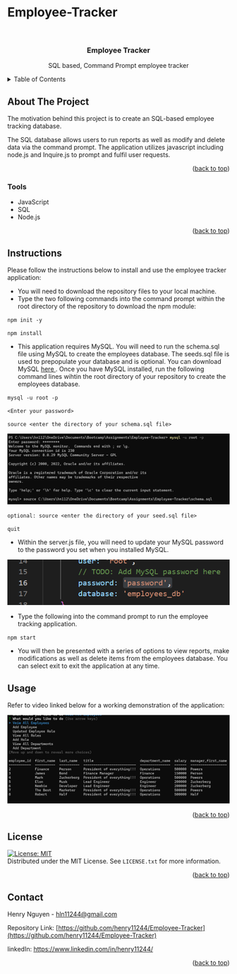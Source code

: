 # Employee-Tracker

<div id="top"></div>

<br />
<div align="center">


<h3 align="center">Employee Tracker</h3>

  <p align="center">
    SQL based, Command Prompt employee tracker
    <br />
  </p>
</div>

<details>
  <summary>Table of Contents</summary>
  <ol>
    <li><a href="#about-the-project">About The Project</a></li>
    <li><a href="#tools">Tools</a></li>
    <li><a href="#instructions">Instructions</a></li>
    <li><a href="#usage">Usage</a></li>
    <li><a href="#license">License</a></li>
    <li><a href="#contact">Contact</a></li>
  </ol>
</details>

## About The Project

The motivation behind this project is to create an SQL-based employee tracking database. 

The SQL database allows users to run reports as well as modify and delete data via the command prompt. The application utilizes javascript including node.js and Inquire.js to prompt and fulfil user requests. 

<p align="right">(<a href="#top">back to top</a>)</p>

### Tools

* JavaScript
* SQL
* Node.js


<p align="right">(<a href="#top">back to top</a>)</p>

## Instructions

Please follow the instructions below to install and use the employee tracker application: 

- You will need to download the repository files to your local machine. 
- Type the two following commands into the command prompt within the root directory of the repository to download the npm module:
```
npm init -y 
```
```
npm install
``` 
- This application requires MySQL. You will need to run the schema.sql file using MySQL to create the employees database. The seeds.sql file is used to prepopulate your database and is optional. You can download MySQL <a href = 'https://dev.mysql.com/downloads/installer/'> here </a>. Once you have MySQL installed, run the following command lines wihtin the root directory of your repository to create the employees database.
```
mysql -u root -p
```
```
<Enter your password>
```
```
source <enter the directory of your schema.sql file>
```

<img src = 'img/EmployeeTrackerImg2.png'>

```
optional: source <enter the directory of your seed.sql file>
```
```
quit
```


- Within the server.js file, you will need to update your MySQL password to the password you set when you installed MySQL.

<img src = 'img/EmployeeTrackerImg3.png'>

<br>

- Type the following into the command prompt to run the employee tracking application.
```
npm start
```
- You will then be presented with a series of options to view reports, make modifications as well as delete items from the employees database. You can select exit to exit the application at any time.


## Usage

Refer to video linked below for a working demonstration of the application:

[![Watch the video](img/EmployeeTrackerImg1.png)](https://drive.google.com/file/d/17plrMONmyfrC5piT4vPb3McqgKzCgZU_/view?usp=sharing)


<p align="right">(<a href="#top">back to top</a>)</p>

## License

[![License: MIT](https://img.shields.io/badge/License-MIT-yellow.svg)](https://opensource.org/licenses/MIT)
<br>Distributed under the MIT License. See `LICENSE.txt` for more information.

<p align="right">(<a href="#top">back to top</a>)</p>

## Contact

Henry Nguyen -  hln11244@gmail.com

Repository Link: [https://github.com/henry11244/Employee-Tracker](https://github.com/henry11244/Employee-Tracker)

linkedIn: https://www.linkedin.com/in/henry11244/

<p align="right">(<a href="#top">back to top</a>)</p>


